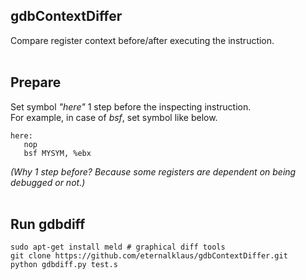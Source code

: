 ## gdbContextDiffer
Compare register context before/after executing the instruction.  
<br>

## Prepare  
Set symbol *"here"* 1 step before the inspecting instruction.  
For example, in case of *bsf*, set symbol like below.   
  
    here:
       nop
       bsf MYSYM, %ebx
  
*(Why 1 step before? Because some registers are dependent on being debugged or not.)*    
<br>

## Run gdbdiff
    sudo apt-get install meld # graphical diff tools
    git clone https://github.com/eternalklaus/gdbContextDiffer.git
    python gdbdiff.py test.s





